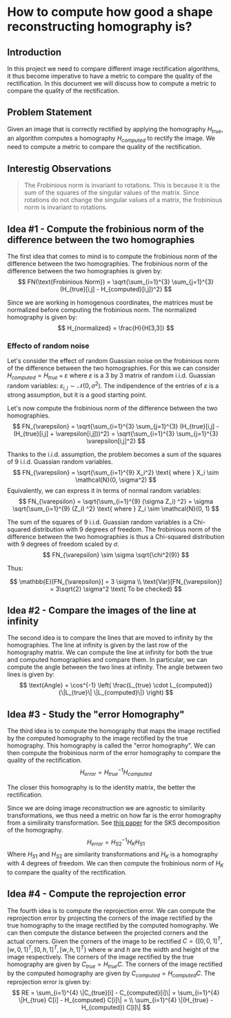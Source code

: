 # How to compute how good a shape reconstructing homography is?

## Introduction
In this project we need to compare different image rectification algorithms, it thus become imperative to have a metric to compare the quality of the rectification. In this document we will discuss how to compute a metric to compare the quality of the rectification.

## Problem Statement
Given an image that is correctly rectified by applying the homography $H_{true}$, an algorithm computes a homography $H_{computed}$ to rectify the image. We need to compute a metric to compare the quality of the rectification.

## Interestig Observations
> The Frobinious norm is invariant to rotations. This is because it is the sum of the squares of the singular values of the matrix. Since rotations do not change the singular values of a matrix, the frobinious norm is invariant to rotations.

## Idea #1 - Compute the frobinious norm of the difference between the two homographies
The first idea that comes to mind is to compute the frobinious norm of the difference between the two homographies. The frobinious norm of the difference between the two homographies is given by:
$$
FN(\text{Frobinious Norm}) = \sqrt{\sum_{i=1}^{3} \sum_{j=1}^{3} (H_{true}[i,j] - H_{computed}[i,j])^2}
$$

Since we are working in homogenous coordinates, the matrices must be normalized before computing the frobinious norm. The normalized homography is given by:
$$
H_{normalized} = \frac{H}{H[3,3]}
$$

### Effecto of random noise
Let's consider the effect of random Guassian noise on the frobinious norm of the difference between the two homographies. For this we can consider $H_{computed} = H_{true} + \varepsilon$ where $\varepsilon$ is a 3 by 3 matrix of random i.i.d. Guassian random variables: $\varepsilon_{i,j} \sim \mathcal{N}(0, \sigma^2)$. The indipendence of the entries of $\varepsilon$ is a strong assumption, but it is a good starting point.

Let's now compute the frobinious norm of the difference between the two homographies. 
$$
FN_{\varepsilon} = \sqrt{\sum_{i=1}^{3} \sum_{j=1}^{3} (H_{true}[i,j] - (H_{true}[i,j] + \varepsilon[i,j]))^2} = \sqrt{\sum_{i=1}^{3} \sum_{j=1}^{3} \varepsilon[i,j]^2}
$$

Thanks to the i.i.d. assumption, the problem becomes a sum of the squares of 9 i.i.d. Guassian random variables. 
$$
FN_{\varepsilon} = \sqrt{\sum_{i=1}^{9} X_i^2} \text{  where  } X_i \sim \mathcal{N}(0, \sigma^2) 
$$
Equivalently, we can express it in terms of normal random variables:
$$
FN_{\varepsilon} = \sqrt{\sum_{i=1}^{9} (\sigma Z_i) ^2} = \sigma \sqrt{\sum_{i=1}^{9} (Z_i) ^2} \text{  where  } Z_i \sim \mathcal{N}(0, 1)
$$

The sum of the squares of 9 i.i.d. Guassian random variables is a Chi-squared distribution with 9 degrees of freedom. The frobinious norm of the difference between the two homographies is thus a Chi-squared distribution with 9 degrees of freedom scaled by $\sigma$.
$$
FN_{\varepsilon} \sim \sigma \sqrt{\chi^2(9)}
$$

Thus:

$$
\mathbb{E}[FN_{\varepsilon}] = 3 \sigma \\
\text{Var}[FN_{\varepsilon}] = 3\sqrt{2} \sigma^2 \text{ To be checked}
$$
## Idea #2 - Compare the images of the line at infinity
The second idea is to compare the lines that are moved to infinity by the homographies. The line at infinity is given by the last row of the homography matrix. We can compute the line at infinity for both the true and computed homographies and compare them.
In particular, we can compute the angle between the two lines at infinity. The angle between two lines is given by:
$$
\text{Angle} = \cos^{-1} \left( \frac{L_{true} \cdot L_{computed}}{\|L_{true}\| \|L_{computed}\|} \right)
$$

## Idea #3 - Study the "error Homography"
The third idea is to compute the homography that maps the image rectified by the computed homography to the image rectified by the true homography. This homography is called the "error homography". We can then compute the frobinious norm of the error homography to compare the quality of the rectification.
$$
H_{error} = H_{true}^{-1} H_{computed}
$$

The closer this homography is to the identity matrix, the better the rectification.

Since we are doing image reconstruction we are agnostic to similarity transformations, we thus need a metric on how far is the error homography from a similiraity transformation. See [this paper](./Papers/FAST%20AND%20INTERPRETABLE%202D%20HOMOGRAPHY%20DECOMPOSITION.pdf) for the SKS decomposition of the homography.
$$
H_{error} = H_{S2}^{-1} H_{K} H_{S1}
$$
Where $H_{S1}$ and $H_{S2}$ are similarity transformations and $H_{K}$ is a homography with 4 degrees of freedom. We can then compute the frobinious norm of $H_{K}$ to compare the quality of the rectification.

## Idea #4 - Compute the reprojection error
The fourth idea is to compute the reprojection error. We can compute the reprojection error by projecting the corners of the image rectified by the true homography to the image rectified by the computed homography. We can then compute the distance between the projected corners and the actual corners.
Given the corners of the image to be rectified $C = \{[0, 0, 1]^T, [w, 0, 1]^T, [0, h, 1]^T, [w, h, 1]^T\}$ where $w$ and $h$ are the width and height of the image respectively. The corners of the image rectified by the true homography are given by $C_{true} = H_{true} C$. The corners of the image rectified by the computed homography are given by $C_{computed} = H_{computed} C$. The reprojection error is given by:
$$
RE = \sum_{i=1}^{4} \|C_{true}[i] - C_{computed}[i]\| = \sum_{i=1}^{4} \|H_{true} C[i] - H_{computed} C[i]\| = \\
\sum_{i=1}^{4} \|(H_{true} - H_{computed}) C[i]\|
$$
